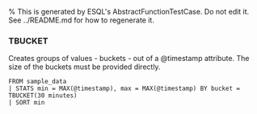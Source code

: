 % This is generated by ESQL's AbstractFunctionTestCase. Do not edit it. See ../README.md for how to regenerate it.

### TBUCKET
Creates groups of values - buckets - out of a @timestamp attribute. The size of the buckets must be provided directly.

```esql
FROM sample_data
| STATS min = MAX(@timestamp), max = MAX(@timestamp) BY bucket = TBUCKET(30 minutes)
| SORT min
```
